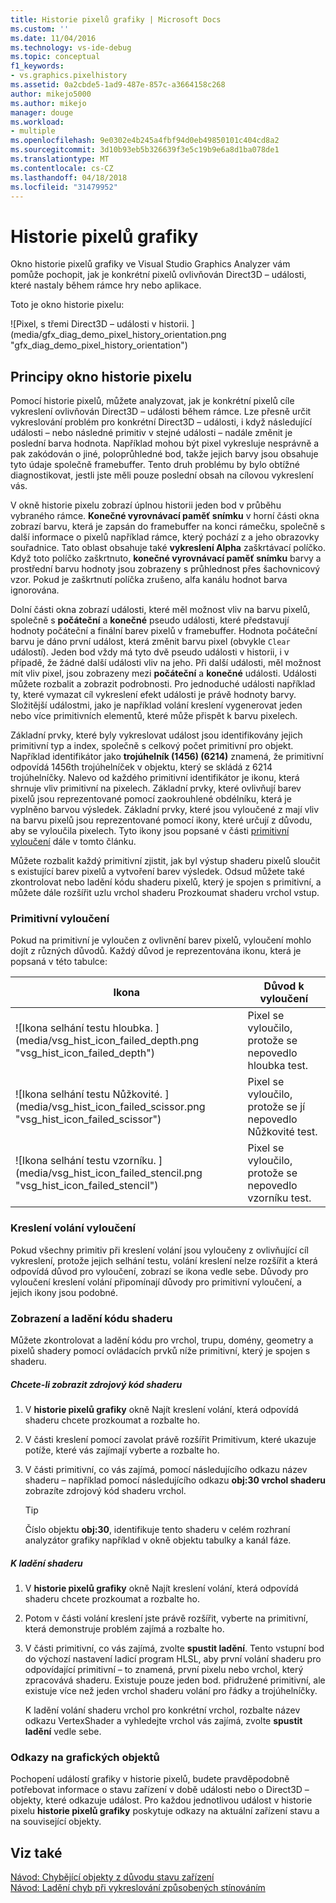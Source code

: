 ```yaml
---
title: Historie pixelů grafiky | Microsoft Docs
ms.custom: ''
ms.date: 11/04/2016
ms.technology: vs-ide-debug
ms.topic: conceptual
f1_keywords:
- vs.graphics.pixelhistory
ms.assetid: 0a2cbde5-1ad9-487e-857c-a3664158c268
author: mikejo5000
ms.author: mikejo
manager: douge
ms.workload:
- multiple
ms.openlocfilehash: 9e0302e4b245a4fbf94d0eb49850101c404cd8a2
ms.sourcegitcommit: 3d10b93eb5b326639f3e5c19b9e6a8d1ba078de1
ms.translationtype: MT
ms.contentlocale: cs-CZ
ms.lasthandoff: 04/18/2018
ms.locfileid: "31479952"
---
```

# <a name="graphics-pixel-history"></a>Historie pixelů grafiky
Okno historie pixelů grafiky ve Visual Studio Graphics Analyzer vám pomůže pochopit, jak je konkrétní pixelů ovlivňován Direct3D – události, které nastaly během rámce hry nebo aplikace.  
  
 Toto je okno historie pixelu:  
  
 ![Pixel, s třemi Direct3D – události v historii. ] (media/gfx_diag_demo_pixel_history_orientation.png "gfx_diag_demo_pixel_history_orientation")  
  
## <a name="understanding-the-pixel-history-window"></a>Principy okno historie pixelu  
 Pomocí historie pixelů, můžete analyzovat, jak je konkrétní pixelů cíle vykreslení ovlivňován Direct3D – události během rámce. Lze přesně určit vykreslování problém pro konkrétní Direct3D – události, i když následující události – nebo následné primitiv v stejné události – nadále změnit je poslední barva hodnota. Například mohou být pixel vykresluje nesprávně a pak zakódován o jiné, poloprůhledné bod, takže jejich barvy jsou obsahuje tyto údaje společně framebuffer. Tento druh problému by bylo obtížné diagnostikovat, jestli jste měli pouze poslední obsah na cílovou vykreslení vás.  
  
 V okně historie pixelu zobrazí úplnou historii jeden bod v průběhu vybraného rámce. **Konečné vyrovnávací paměť snímku** v horní části okna zobrazí barvu, která je zapsán do framebuffer na konci rámečku, společně s další informace o pixelů například rámce, který pochází z a jeho obrazovky souřadnice. Tato oblast obsahuje také **vykreslení Alpha** zaškrtávací políčko. Když toto políčko zaškrtnuto, **konečné vyrovnávací paměť snímku** barvy a prostřední barvu hodnoty jsou zobrazeny s průhlednost přes šachovnicový vzor. Pokud je zaškrtnutí políčka zrušeno, alfa kanálu hodnot barva ignorována.  
  
 Dolní části okna zobrazí události, které měl možnost vliv na barvu pixelů, společně s **počáteční** a **konečné** pseudo události, které představují hodnoty počáteční a finální barev pixelů v framebuffer. Hodnota počáteční barvu je dáno první událost, která změnit barvu pixel (obvykle `Clear` událostí). Jeden bod vždy má tyto dvě pseudo události v historii, i v případě, že žádné další události vliv na jeho. Při další události, měl možnost mít vliv pixel, jsou zobrazeny mezi **počáteční** a **konečné** události. Události můžete rozbalit a zobrazit podrobnosti. Pro jednoduché události například ty, které vymazat cíl vykreslení efekt události je právě hodnoty barvy. Složitější událostmi, jako je například volání kreslení vygenerovat jeden nebo více primitivních elementů, které může přispět k barvu pixelech.  
  
 Základní prvky, které byly vykreslovat událost jsou identifikovány jejich primitivní typ a index, společně s celkový počet primitivní pro objekt. Například identifikátor jako **trojúhelník (1456) (6214)** znamená, že primitivní odpovídá 1456th trojúhelníček v objektu, který se skládá z 6214 trojúhelníčky. Nalevo od každého primitivní identifikátor je ikonu, která shrnuje vliv primitivní na pixelech. Základní prvky, které ovlivňují barev pixelů jsou reprezentované pomocí zaokrouhlené obdélníku, která je vyplněno barvou výsledek. Základní prvky, které jsou vyloučené z mají vliv na barvu pixelů jsou reprezentované pomocí ikony, které určují z důvodu, aby se vyloučila pixelech. Tyto ikony jsou popsané v části [primitivní vyloučení](#exclusion) dále v tomto článku.  
  
 Můžete rozbalit každý primitivní zjistit, jak byl výstup shaderu pixelů sloučit s existující barev pixelů a vytvoření barev výsledek. Odsud můžete také zkontrolovat nebo ladění kódu shaderu pixelů, který je spojen s primitivní, a můžete dále rozšířit uzlu vrchol shaderu Prozkoumat shaderu vrchol vstup.  
  
###  <a name="exclusion"></a> Primitivní vyloučení  
 Pokud na primitivní je vyloučen z ovlivnění barev pixelů, vyloučení mohlo dojít z různých důvodů. Každý důvod je reprezentována ikonu, která je popsaná v této tabulce:  
  
|Ikona|Důvod k vyloučení|  
|----------|--------------------------|  
|![Ikona selhání testu hloubka. ] (media/vsg_hist_icon_failed_depth.png "vsg_hist_icon_failed_depth")|Pixel se vyloučilo, protože se nepovedlo hloubka test.|  
|![Ikona selhání testu Nůžkovité. ] (media/vsg_hist_icon_failed_scissor.png "vsg_hist_icon_failed_scissor")|Pixel se vyloučilo, protože se jí nepovedlo Nůžkovité test.|  
|![Ikona selhání testu vzorníku. ] (media/vsg_hist_icon_failed_stencil.png "vsg_hist_icon_failed_stencil")|Pixel se vyloučilo, protože se nepovedlo vzorníku test.|  
  
### <a name="draw-call-exclusion"></a>Kreslení volání vyloučení  
 Pokud všechny primitiv při kreslení volání jsou vyloučeny z ovlivňující cíl vykreslení, protože jejich selhání testu, volání kreslení nelze rozšířit a která odpovídá důvod pro vyloučení, zobrazí se ikona vedle sebe. Důvody pro vyloučení kreslení volání připomínají důvody pro primitivní vyloučení, a jejich ikony jsou podobné.  
  
### <a name="viewing-and-debugging-shader-code"></a>Zobrazení a ladění kódu shaderu  
 Můžete zkontrolovat a ladění kódu pro vrchol, trupu, domény, geometry a pixelů shadery pomocí ovládacích prvků níže primitivní, který je spojen s shaderu.  
  
##### <a name="to-view-a-shaders-source-code"></a>Chcete-li zobrazit zdrojový kód shaderu  
  
1.  V **historie pixelů grafiky** okně Najít kreslení volání, která odpovídá shaderu chcete prozkoumat a rozbalte ho.  
  
2.  V části kreslení pomocí zavolat právě rozšířit Primitivum, které ukazuje potíže, které vás zajímají vyberte a rozbalte ho.  
  
3.  V části primitivní, co vás zajímá, pomocí následujícího odkazu název shaderu – například pomocí následujícího odkazu **obj:30 vrchol shaderu** zobrazíte zdrojový kód shaderu vrchol.  
  
    > [!TIP]
    >  Číslo objektu **obj:30**, identifikuje tento shaderu v celém rozhraní analyzátor grafiky například v okně objektu tabulky a kanál fáze.  
  
##### <a name="to-debug-a-shader"></a>K ladění shaderu  
  
1.  V **historie pixelů grafiky** okně Najít kreslení volání, která odpovídá shaderu chcete prozkoumat a rozbalte ho.  
  
2.  Potom v části volání kreslení jste právě rozšířit, vyberte na primitivní, která demonstruje problém zajímá a rozbalte ho.  
  
3.  V části primitivní, co vás zajímá, zvolte **spustit ladění**. Tento vstupní bod do výchozí nastavení ladicí program HLSL, aby první volání shaderu pro odpovídající primitivní – to znamená, první pixelu nebo vrchol, který zpracovává shaderu. Existuje pouze jeden bod. přidružené primitivní, ale existuje více než jeden vrchol shaderu volání pro řádky a trojúhelníčky.  
  
     K ladění volání shaderu vrchol pro konkrétní vrchol, rozbalte název odkazu VertexShader a vyhledejte vrchol vás zajímá, zvolte **spustit ladění** vedle sebe.  
  
### <a name="links-to-graphics-objects"></a>Odkazy na grafických objektů  
 Pochopení událostí grafiky v historie pixelů, budete pravděpodobně potřebovat informace o stavu zařízení v době události nebo o Direct3D – objekty, které odkazuje událost. Pro každou jednotlivou událost v historie pixelu **historie pixelů grafiky** poskytuje odkazy na aktuální zařízení stavu a na související objekty.  
  
## <a name="see-also"></a>Viz také  
 [Návod: Chybějící objekty z důvodu stavu zařízení](walkthrough-missing-objects-due-to-device-state.md)   
 [Návod: Ladění chyb při vykreslování způsobených stínováním](walkthrough-debugging-rendering-errors-due-to-shading.md)
